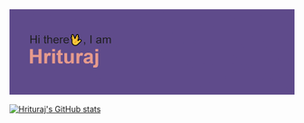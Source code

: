 <img src=https://github.com/jacktheripp3r/jacktheripp3r/blob/main/download.png>

[![Hrituraj's GitHub stats](https://github-readme-stats.vercel.app/api?username=jacktheripp3r)](https://github.com/jacktheripp3r/github-readme-stats)
<!--
**jacktheripp3r/jacktheripp3r** is a ✨ _special_ ✨ repository because its `README.md` (this file) appears on your GitHub profile.

Here are some ideas to get you started:

- 🔭 I’m currently working on ...
- 🌱 I’m currently learning ...
- 👯 I’m looking to collaborate on ...
- 🤔 I’m looking for help with ...
- 💬 Ask me about ...
- 📫 How to reach me: ...
- 😄 Pronouns: ...
- ⚡ Fun fact: ...
-->
